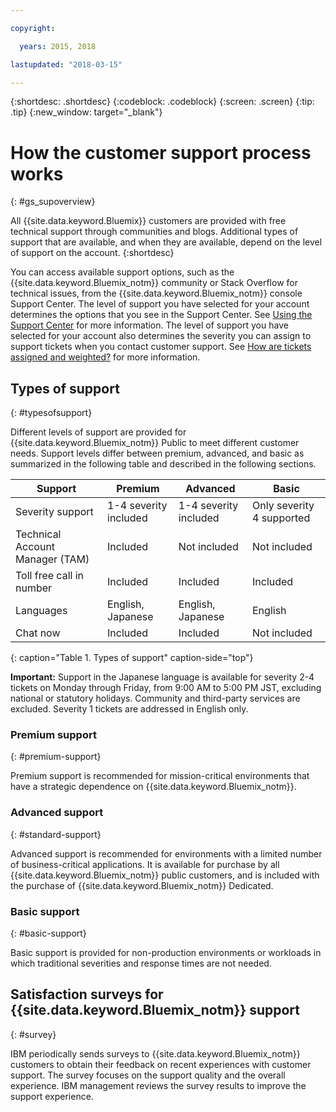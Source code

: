 ```yaml
---

copyright:

  years: 2015, 2018

lastupdated: "2018-03-15"

---
```


{:shortdesc: .shortdesc}
{:codeblock: .codeblock}
{:screen: .screen}
{:tip: .tip}
{:new_window: target="_blank"}

# How the customer support process works
{: #gs_supoverview}

All {{site.data.keyword.Bluemix}} customers are provided with free technical support through communities and blogs. Additional types of support that are available, and when they are available, depend on the level of support on the account.
{:shortdesc}

You can access available support options, such as the {{site.data.keyword.Bluemix_notm}} community or Stack Overflow for technical issues, from the {{site.data.keyword.Bluemix_notm}} console Support Center. The level of support you have selected for your account determines the options that you see in the Support Center. See [Using the Support Center](/docs/get-support/howtogetsupport.html#using-avatar) for more information. The level of support you have selected for your account also determines the severity you can assign to support tickets when you contact customer support. See [How are tickets assigned and weighted?](/docs/get-support/ticketweight.html#support-ticket-severity) for more information.

## Types of support
{: #typesofsupport}

Different levels of support are provided for {{site.data.keyword.Bluemix_notm}} Public to meet different customer needs. Support levels differ between premium, advanced, and basic as summarized in the following table and described in the following sections.

Support | Premium | Advanced | Basic
--- | --- | --- | --- |
Severity support | 1-4 severity included | 1-4 severity included | Only severity 4 supported |
Technical Account Manager (TAM) | Included | Not included |  Not included |
Toll free call in number | Included | Included | Included |
Languages | English, Japanese | English, Japanese |  English |
Chat now | Included | Included | Not included |
{: caption="Table 1. Types of support" caption-side="top"}

**Important:** Support in the Japanese language is available for severity 2-4 tickets on Monday through Friday, from 9:00 AM to 5:00 PM JST, excluding national or statutory holidays. Community and third-party services are excluded. Severity 1 tickets are addressed in English only.

### Premium support
{: #premium-support}

Premium support is recommended for mission-critical environments that have a strategic dependence on {{site.data.keyword.Bluemix_notm}}.

### Advanced support
{: #standard-support}

Advanced support is recommended for environments with a limited number of business-critical applications. It is available for purchase by all {{site.data.keyword.Bluemix_notm}} public customers, and is included with the purchase of {{site.data.keyword.Bluemix_notm}} Dedicated.

### Basic support
{: #basic-support}

Basic support is provided for non-production environments or workloads in which traditional severities and response times are not needed.

## Satisfaction surveys for {{site.data.keyword.Bluemix_notm}} support  
{: #survey}

IBM periodically sends surveys to {{site.data.keyword.Bluemix_notm}} customers to obtain their feedback on recent experiences with customer support. The survey focuses on the support quality and the overall experience. IBM management reviews the survey results to improve the support experience.
